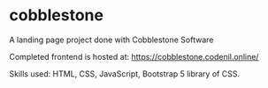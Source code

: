 # cobblestone
A landing page project done with Cobblestone Software

Completed frontend is hosted at: https://cobblestone.codenil.online/

Skills used: HTML, CSS, JavaScript, Bootstrap 5 library of CSS.
